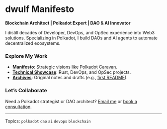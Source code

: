 # dwulf Manifesto
**Blockchain Architect | Polkadot Expert | DAO & AI Innovator**

I distill decades of Developer, DevOps, and OpSec experience into Web3 solutions. Specializing in Polkadot, I build DAOs and AI agents to automate decentralized ecosystems.

### Explore My Work
- **[Manifesto](/manifesto/)**: Strategic visions like [Polkadot Caravan](/manifesto/planet_caravan.md).
- **[Technical Showcase](/technical/)**: Rust, DevOps, and OpSec projects.
- **[Archives](/archives/)**: Original notes and drafts (e.g., [first README](/archives/original_readme.md)).

### Let’s Collaborate
Need a Polkadot strategist or DAO architect? [Email me](mailto:your@email.com) or [book a consultation](your-calendly-link).

---
Topics: `polkadot` `dao` `ai` `devops` `blockchain`
